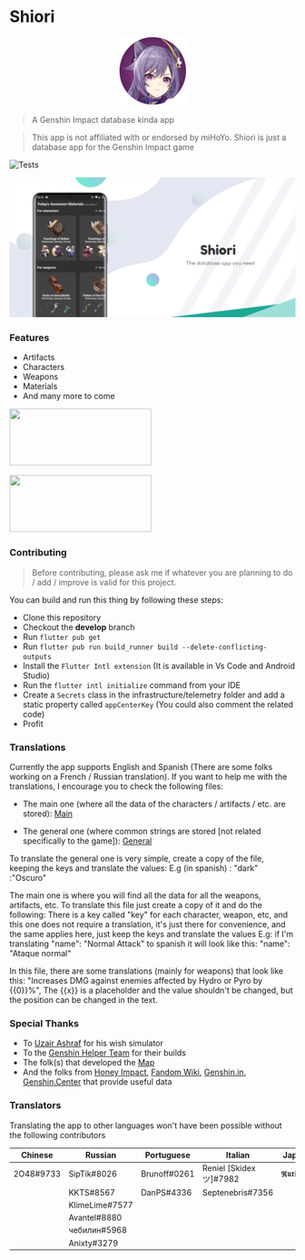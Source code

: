 # Shiori
<p align="center">
  <img height="120px" src="assets/icon/icon.png">
</p>

> A Genshin Impact database kinda app

> This app is not affiliated with or endorsed by miHoYo. Shiori is just a database app for the Genshin Impact game

![Tests](https://github.com/Wolfteam/Shiori/actions/workflows/tests.yml/badge.svg)
<p align="center">
  <img src="images/banner.png">
</p>

### Features

* Artifacts
* Characters
* Weapons
* Materials
* And many more to come

[<img height="100" width="250" src="https://play.google.com/intl/en_us/badges/static/images/badges/en_badge_web_generic.png" />](https://play.google.com/store/apps/details?id=com.miraisoft.shiori)

[<img height="100" width="250" src="https://sparkcdnwus2.azureedge.net/sparkimageassets/XPDC2RH70K22MN-08afd558-a61c-4a63-9171-d3f199738e9f" />](https://discord.gg/A8SgudQMwP)

### Contributing

> Before contributing, please ask me if whatever you are planning to do / add / improve is valid for this project.

You can build and run this thing by following these steps:

* Clone this repository
* Checkout the **develop** branch
* Run ``flutter pub get``
* Run ``flutter pub run build_runner build --delete-conflicting-outputs``
* Install the ``Flutter Intl extension`` (It is available in Vs Code and Android Studio)
* Run the ``flutter intl initialize`` command from your IDE
* Create a ``Secrets`` class in the infrastructure/telemetry folder and add a static property called ``appCenterKey`` (You could also comment the related code)
* Profit

### Translations

Currently the app supports English and Spanish (There are some folks working on a French / Russian translation).
If you want to help me with the translations, I encourage you to check the following files:

* The main one (where all the data of the characters / artifacts / etc. are stored):
[Main](https://github.com/Wolfteam/Shiori/blob/develop/assets/i18n/en.json)

* The general one (where common strings are stored [not related specifically to the game]):
[General](https://github.com/Wolfteam/Shiori/blob/develop/lib/l10n/intl_en.arb)

To translate the general one is very simple, create a copy of the file, keeping the keys and translate the values:
E.g (in spanish) : "dark" :"Oscuro"

The main one is where you will find all the data for all the weapons, artifacts, etc. 
To translate this file just create a copy of it and do the following:
There is a key called "key" for each character, weapon, etc, and this one does not require a translation, it's just there for convenience,
and the same applies here, just keep the keys and translate the values
E.g:  if I'm translating  "name": "Normal Attack"  to spanish it will look like this:  "name": "Ataque normal"

In this file, there are some translations (mainly for weapons) that look like this: "Increases DMG against enemies affected by Hydro or Pyro by {{0}}%",
The {{x}} is a placeholder and the value shouldn't be changed, but the position can be changed in the text. 

### Special Thanks

* To  [Uzair Ashraf](https://github.com/uzair-ashraf) for his wish simulator
* To the [Genshin Helper Team](https://docs.google.com/spreadsheets/d/e/2PACX-1vRq-sQxkvdbvaJtQAGG6iVz2q2UN9FCKZ8Mkyis87QHFptcOU3ViLh0_PJyMxFSgwJZrd10kbYpQFl1/pubhtml) for their builds
* The folk(s) that developed the [Map](https://genshin-impact-map.appsample.com/#/)
* And the folks from [Honey Impact](https://genshin.honeyhunterworld), [Fandom Wiki](https://genshin-impact.fandom.com/wiki/Genshin_Impact), [Genshin.in](https://www.gensh.in/), [Genshin.Center](https://genshin-center.com/) that provide useful data

### Translators

Translating the app to other languages won't have been possible without the following contributors

|Chinese |Russian|Portuguese|Italian|Japanese|Vietnamese|Indonesian|
|---|---|---|---|---|---|---|
|2O48#9733|SipTik#8026|Brunoff#0261|Reniel [Skidex ツ]#7982|𝕽𝖚𝖗𝖎#3080|Ren Toky#5263|Arctara#7162|
| |KKTS#8567|DanPS#4336|Septenebris#7356||||
| |KlimeLime#7577||||||
| |Avantel#8880||||||
| |чебилин#5968||||||
| |Anixty#3279||||||
